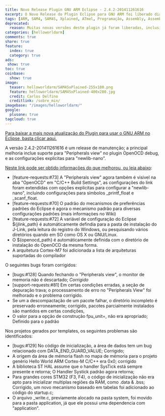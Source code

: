 ```yaml
---
title: Novo Release Plugin GNU ARM Eclipse - 2.4.2-201411261616
excerpt: O Novo Release do Plugin Eclipse para GNU ARM foi liberado dia 26 do mês passado, e já pode ser baixado ou atulizado automáticamente 
tags: [ARM, SAM4, SAM4S, Xplained, ATmel, Programação, Assembly, Assembler, Eclipse, IDE, GCC, GNU, None-EABI, EABI, Protótipos, Curso, Hello World ARM, Hello World Arduino, Arduino Zero, Arduino DUE, Atualização]
deprecated:
  reason: Muitas novas versões deste plugin já foram liberadas, inclusive o mesmo já mudou de nome e em 2018 estarei trazendo as novidades, em breve público os links dos novos arigos.
categories: [helloworldarm]
comments: true
share: true
feature: 
  index: true
  category: true
ads: 
 show: true
toc: true
coinbase:
  show: true
image:
  teaser: helloworldarm/SAM4SxPlained-255x180.png
  feature: helloworldarm/SAM4SxPlained-400x280.jpg
  credit: Carlos Delfino 
  creditlink: /sobre_min/
imagebase: "/images/helloworldarm/"
google:
  plusone: true
tagcloud: true
---
```


[Para baixar a mais nova atualização do Plugin  para usar o GNU ARM no Eclipse, basta clicar aqui.](https://sourceforge.net/projects/gnuarmeclipse/?source=CarlosDelfino)

A versão 2.4.2-201411261616 é um release de manutenção; a principal melhoria
inclue suporte para "Peripherals view" no plugin OpenOCD debug, e as configurações
explicitas para  "newlib-nano".

[Neste link pode ser obtido informações do que melhorou, ou leia abaixo](http://gnuarmeclipse.livius.net/blog/2014/11/26/version-2-4-2-201411261616-released/#more-1476?source=CarlosDelfino):

 * [feature-requests:#73] A "Peripherals view" agora também é visivel na aba 
   "OpenOCD" em  "C/C++ Build Settings", as configurações do link foram 
   extendidas com opções explicitas para configurar a "newlib-nano", 
   incluindo configurações para símbolos _printf_float e _scanf_float.   
 * [feature-requests:#70] O padrão do mecanismos de preferências padrões do 
   Eclipse é agora o mecanismo padrão para diversas configurações padrões 
   (mais informaçòes no Wiki) 
 * [feature-requests:#72]  A variável de configuração do Eclipse ${jlink_path}
   é automáticamente defindia para a pasta de instalação do J-Link, pela leitura
   do registro do Windows, ou pesquisando vários diretórios quando em SO como 
   OS X ou GNU/Linux.
 * O ${openocd_path} é automáticamente definida com o diretório de instalação do 
   OpenOCD da mesma forma.
 * A arquitetura Cortex-M7 foi adicionada a lista de arquiteturas suportadas do
   compilador

O seguintes bugs foram corrigidos:

 * [bugs:#128] Quando fechando o "Peripherals view", o monitor de memoria não é 
   descartado; _Corrigido_
 * [support-requests:#81] Em certas condições erradas, a seção de depuração trava; 
   o processamento de erro no "Peripherals View" foi melhorado e o problema corrigido.
 * Se um a descompactação de um pacote falhar, o diretório incompleto é preservado 
   erroneamente; corrigido, pacotes parcialmente instalados são mantidos em certas 
   condições, 
 * O valor para a opção de construção fpu_unit=, não era apropriado; Definido para o padrão 
   
Nos projetos gerados por templates, os seguintes problemas são identificados:

 * [bugs:#129] No código de inicialização, a área de dados tem um bug relacionado 
   com DATA_END_GUARD_VALUE; Corrigido; 
 * A origem da área de mémoria flash no mapa de mémoria para o projeto genério Hello 
   World ARM Cortex-M C/C++ era 0x0; corrigido
 * A biblioteca ST HAL assume que o handler SysTick está sempre presente e retorna;
   O Handler Systick padrão agora retorna;
 * Para grandes cores STM32 (F3, F4), o código de inicialização não era apto para
   inicializar multiplas regiões da RAM, como .data & .bss; Corrigido, um novo 
   mecanismo baseado em tabelas foi adicionado ao código do startup.c;
 * O arquivo _write.c, previamente alocado na pasta system, foi movido para
   a pasta application, já que ele possui uma dependencia com "application".
   
